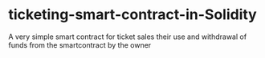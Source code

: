 # ticketing-smart-contract-in-Solidity

A very simple smart contract for
ticket sales
their use
and withdrawal of funds from the smartcontract by the owner
